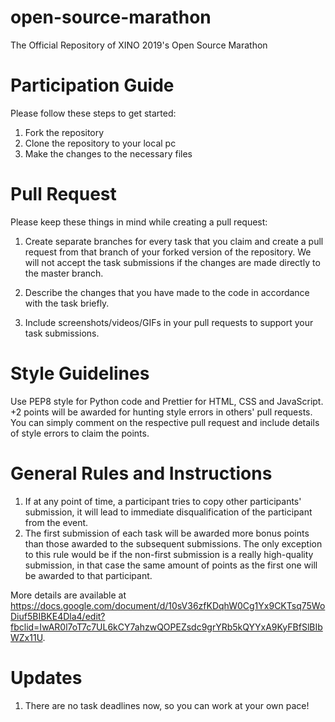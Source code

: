 # open-source-marathon
The Official Repository of XINO 2019's Open Source Marathon

# Participation Guide
Please follow these steps to get started:
1. Fork the repository
2. Clone the repository to your local pc
3. Make the changes to the necessary files

# Pull Request
Please keep these things in mind while creating a pull request:

1. Create separate branches for every task that you claim and create a pull request from that branch of your forked version of the repository. We will not accept the task submissions if the changes are made directly to the master branch.

2. Describe the changes that you have made to the code in accordance with the task briefly.

3. Include screenshots/videos/GIFs in your pull requests to support your task submissions.

# Style Guidelines
Use PEP8 style for Python code and Prettier for HTML, CSS and JavaScript. <br>
+2 points will be awarded for hunting style errors in others' pull requests. You can simply comment on the respective pull request and include details of style errors to claim the points.


# General Rules and Instructions
1. If at any point of time, a participant tries to copy other participants' submission, it will lead to immediate disqualification of the participant from the event.
2. The first submission of each task will be awarded more bonus points than those awarded to the subsequent submissions. The only exception to this rule would be if the non-first submission is a really high-quality submission, in that case the same amount of points as the first one will be awarded to that participant.


More details are available at https://docs.google.com/document/d/10sV36zfKDqhW0Cg1Yx9CKTsq75WoDiuf5BIBKE4Dla4/edit?fbclid=IwAR0l7oT7c7UL6kCY7ahzwQOPEZsdc9grYRb5kQYYxA9KyFBfSlBIbWZx11U.

# Updates
1. There are no task deadlines now, so you can work at your own pace!
